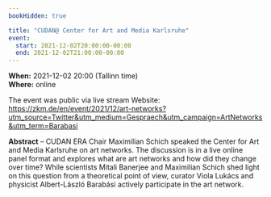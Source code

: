 ```yaml
---
bookHidden: true

title: "CUDAN@ Center for Art and Media Karlsruhe"
event:
  start: 2021-12-02T20:00:00-00:00
  end: 2021-12-02T21:00:00-00:00
---
```


**When:** 2021-12-02 20:00 (Tallinn time)  
**Where:** online  

The event was public via live stream 
Website: https://zkm.de/en/event/2021/12/art-networks?utm_source=Twitter&utm_medium=Gespraech&utm_campaign=ArtNetworks&utm_term=Barabasi 

<!--more-->
**Abstract** – CUDAN ERA Chair Maximilian Schich speaked the Center for Art and Media Karlsruhe on art networks. The discussion is in a live online panel format and explores what are art networks and how did they change over time? While scientists Mitali Banerjee and Maximilian Schich shed light on this question from a theoretical point of view, curator Viola Lukács and physicist Albert-László Barabási actively participate in the art network.

